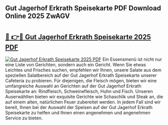 ## Gut Jagerhof Erkrath Speisekarte PDF Download Online 2025 ZwAGV

# <h2><a href="http://gcci5lc.nevu.top/?p=Gut+Jagerhof+Erkrath+Speisekarte">🔗 👉🔴 Gut Jagerhof Erkrath Speisekarte 2025 PDF</a></h2>

[![Gut Jagerhof Erkrath Speisekarte 2025 PDF](https://i.imgur.com/dBaPXMq.png)](http://gcci5lc.nevu.top/?p=Gut+Jagerhof+Erkrath+Speisekarte)
Ein Essensmenü ist nicht nur eine Liste von Gerichten, sondern auch ein Gericht. Wenn Sie etwas Leichtes und Frisches suchen, empfehlen wir Ihnen, unsere Salate aus dem speziellen Salatbereich auf der Gut Jagerhof Erkrath Speisekarte unserer Cafeteria zu probieren. Für diejenigen, die Fleisch mögen, bieten wir eine umfangreiche Auswahl an Gerichten auf der Gut Jagerhof Erkrath Speisekarte an: Rindfleisch, Schweinefleisch, Huhn und Fisch. Unseren Auserwählten bieten wir exquisite Gerichte wie Schaschlik und Steak an, die auf einem alten, natürlichen Feuer zubereitet werden. In jedem Fall sind wir bereit, Ihnen bei der Auswahl der Speisen auf der Gut Jagerhof Erkrath Speisekarte zu helfen und Ihnen einen angenehmen und angenehmen Service zu bieten.
